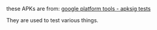 these APKs are from: [google platform tools - apksig tests](https://android.googlesource.com/platform/tools/apksig/+/android-8.1.0_r14/src/test/resources/com/android/apksig)

They are used to test various things.
